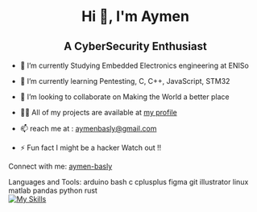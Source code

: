 <h1 align="center">Hi 👋, I'm Aymen</h1>
<h2 align="center"> A CyberSecurity Enthusiast </h2>
	
 + 🔭 I’m currently Studying Embedded Electronics engineering at ENISo

+ 🌱 I’m currently learning Pentesting, C, C++, JavaScript, STM32

+ 👯 I’m looking to collaborate on Making the World a better place

+ 👨‍💻 All of my projects are available at [my profile](https://github.com/aymen99tn/aymen99tn)

+ 📫  reach me at : aymenbasly@gmail.com

+ ⚡ Fun fact I might be a hacker Watch out !!

Connect with me:
[aymen-basly](https://www.linkedin.com/in/aymen-basly-831a09220/)

Languages and Tools:
arduino bash c cplusplus figma git illustrator linux matlab pandas python rust	
[![My Skills](https://skills.thijs.gg/icons?i=js,html,css,wasm)](https://www.arduino.cc/)
